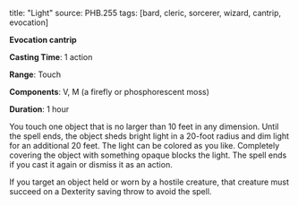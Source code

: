 title: "Light"
source: PHB.255
tags: [bard, cleric, sorcerer, wizard, cantrip, evocation]

**Evocation cantrip**

**Casting Time**: 1 action

**Range**: Touch

**Components**: V, M (a firefly or phosphorescent moss)

**Duration**: 1 hour

You touch one object that is no larger than 10 feet in any dimension. Until the spell ends, the object sheds bright light in a 20-foot radius and dim light for an additional 20 feet. The light can be colored as you like. Completely covering the object with something opaque blocks the light. The spell ends if you cast it again or dismiss it as an action.

If you target an object held or worn by a hostile creature, that creature must succeed on a Dexterity saving throw to avoid the spell.
